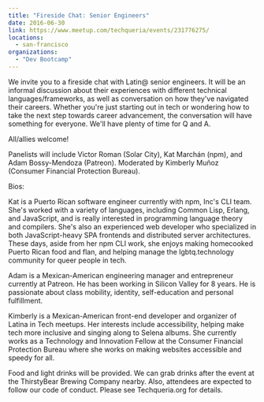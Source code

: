 ```yaml
---
title: "Fireside Chat: Senior Engineers"
date: 2016-06-30
link: https://www.meetup.com/techqueria/events/231776275/
locations:
  - san-francisco
organizations:
  - "Dev Bootcamp"
---
```


We invite you to a fireside chat with Latin@ senior engineers. It will be an informal discussion about their experiences with different technical languages/frameworks, as well as conversation on how they've navigated their careers. Whether you're just starting out in tech or wondering how to take the next step towards career advancement, the conversation will have something for everyone. We'll have plenty of time for Q and A.

All/allies welcome!

Panelists will include Victor Roman (Solar City), Kat Marchán (npm), and Adam Bossy-Mendoza (Patreon). Moderated by Kimberly Muñoz (Consumer Financial Protection Bureau).

Bios:

Kat is a Puerto Rican software engineer currently with npm, Inc's CLI team. She's worked with a variety of languages, including Common Lisp, Erlang, and JavaScript, and is really interested in programming language theory and compilers. She's also an experienced web developer who specialized in both JavaScript-heavy SPA frontends and distributed server architectures. These days, aside from her npm CLI work, she enjoys making homecooked Puerto Rican food and flan, and helping manage the lgbtq.technology community for queer people in tech.

Adam is a Mexican-American engineering manager and entrepreneur currently at Patreon. He has been working in Silicon Valley for 8 years. He is passionate about class mobility, identity, self-education and personal fulfillment.

Kimberly is a Mexican-American front-end developer and organizer of Latina in Tech meetups. Her interests include accessibility, helping make tech more inclusive and singing along to Selena albums. She currently works as a Technology and Innovation Fellow at the Consumer Financial Protection Bureau where she works on making websites accessible and speedy for all.

Food and light drinks will be provided. We can grab drinks after the event at the ThirstyBear Brewing Company nearby. Also, attendees are expected to follow our code of conduct. Please see Techqueria.org for details.
